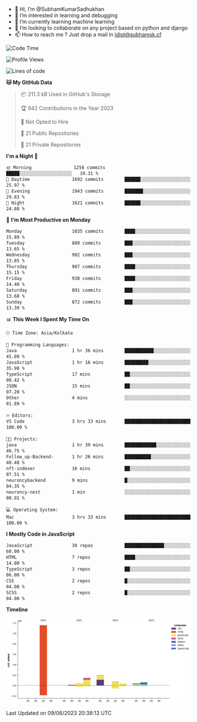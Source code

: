 - 👋 Hi, I’m @SubhamKumarSadhukhan
- 👀 I’m interested in learning and debugging
- 🌱 I’m currently learning machine learning
- 💞️ I’m looking to collaborate on any project based on python and django
- 📫 How to reach me ?
      Just drop a mail in idiot@subhamsk.cf

<!---
SubhamKumarSadhukhan/SubhamKumarSadhukhan is a ✨ special ✨ repository because its `README.md` (this file) appears on your GitHub profile.
You can click the Preview link to take a look at your changes.
--->


<!--START_SECTION:waka-->
![Code Time](http://img.shields.io/badge/Code%20Time-1%2C217%20hrs%2037%20mins-blue)

![Profile Views](http://img.shields.io/badge/Profile%20Views-4-blue)

![Lines of code](https://img.shields.io/badge/From%20Hello%20World%20I%27ve%20Written-1.8%20million%20lines%20of%20code-blue)

**🐱 My GitHub Data** 

> 📦 211.3 kB Used in GitHub's Storage 
 > 
> 🏆 942 Contributions in the Year 2023
 > 
> 🚫 Not Opted to Hire
 > 
> 📜 21 Public Repositories 
 > 
> 🔑 21 Private Repositories 
 > 
**I'm a Night 🦉** 

```text
🌞 Morning                1258 commits        █████░░░░░░░░░░░░░░░░░░░░   19.31 % 
🌆 Daytime                1692 commits        ██████░░░░░░░░░░░░░░░░░░░   25.97 % 
🌃 Evening                1943 commits        ███████░░░░░░░░░░░░░░░░░░   29.83 % 
🌙 Night                  1621 commits        ██████░░░░░░░░░░░░░░░░░░░   24.88 % 
```
📅 **I'm Most Productive on Monday** 

```text
Monday                   1035 commits        ████░░░░░░░░░░░░░░░░░░░░░   15.89 % 
Tuesday                  889 commits         ███░░░░░░░░░░░░░░░░░░░░░░   13.65 % 
Wednesday                902 commits         ███░░░░░░░░░░░░░░░░░░░░░░   13.85 % 
Thursday                 987 commits         ████░░░░░░░░░░░░░░░░░░░░░   15.15 % 
Friday                   938 commits         ████░░░░░░░░░░░░░░░░░░░░░   14.40 % 
Saturday                 891 commits         ███░░░░░░░░░░░░░░░░░░░░░░   13.68 % 
Sunday                   872 commits         ███░░░░░░░░░░░░░░░░░░░░░░   13.39 % 
```


📊 **This Week I Spent My Time On** 

```text
🕑︎ Time Zone: Asia/Kolkata

💬 Programming Languages: 
Java                     1 hr 36 mins        ███████████░░░░░░░░░░░░░░   45.09 % 
JavaScript               1 hr 16 mins        █████████░░░░░░░░░░░░░░░░   35.98 % 
TypeScript               17 mins             ██░░░░░░░░░░░░░░░░░░░░░░░   08.42 % 
JSON                     15 mins             ██░░░░░░░░░░░░░░░░░░░░░░░   07.20 % 
Other                    4 mins              ░░░░░░░░░░░░░░░░░░░░░░░░░   01.89 % 

🔥 Editors: 
VS Code                  3 hrs 33 mins       █████████████████████████   100.00 % 

🐱‍💻 Projects: 
java                     1 hr 39 mins        ████████████░░░░░░░░░░░░░   46.75 % 
Follow_up-Backend-       1 hr 26 mins        ██████████░░░░░░░░░░░░░░░   40.48 % 
nft-indexer              16 mins             ██░░░░░░░░░░░░░░░░░░░░░░░   07.51 % 
neuroncybackend          9 mins              █░░░░░░░░░░░░░░░░░░░░░░░░   04.35 % 
neuroncy-nest            1 min               ░░░░░░░░░░░░░░░░░░░░░░░░░   00.91 % 

💻 Operating System: 
Mac                      3 hrs 33 mins       █████████████████████████   100.00 % 
```

**I Mostly Code in JavaScript** 

```text
JavaScript               30 repos            ███████████████░░░░░░░░░░   60.00 % 
HTML                     7 repos             ████░░░░░░░░░░░░░░░░░░░░░   14.00 % 
TypeScript               3 repos             ██░░░░░░░░░░░░░░░░░░░░░░░   06.00 % 
CSS                      2 repos             █░░░░░░░░░░░░░░░░░░░░░░░░   04.00 % 
SCSS                     2 repos             █░░░░░░░░░░░░░░░░░░░░░░░░   04.00 % 
```



**Timeline**

![Lines of Code chart](https://raw.githubusercontent.com/SubhamKumarSadhukhan/SubhamKumarSadhukhan/main/assets/bar_graph.png)


 Last Updated on 09/06/2023 20:38:13 UTC
<!--END_SECTION:waka-->
